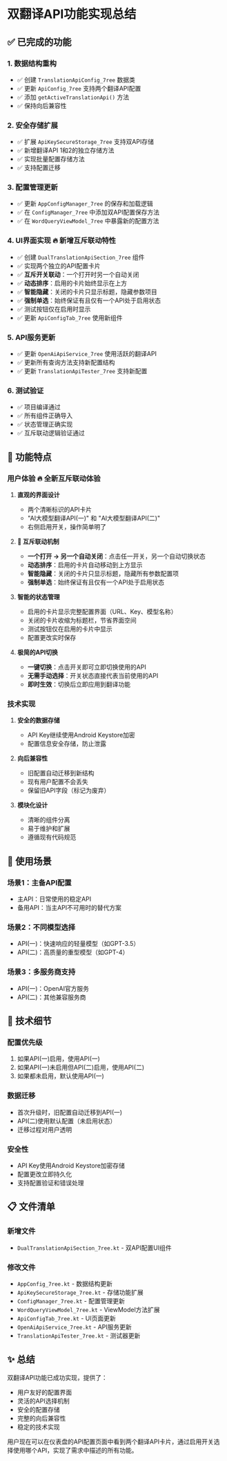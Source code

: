# 双翻译API功能实现总结

## ✅ 已完成的功能

### 1. 数据结构重构
- ✅ 创建 `TranslationApiConfig_7ree` 数据类
- ✅ 更新 `ApiConfig_7ree` 支持两个翻译API配置
- ✅ 添加 `getActiveTranslationApi()` 方法
- ✅ 保持向后兼容性

### 2. 安全存储扩展
- ✅ 扩展 `ApiKeySecureStorage_7ree` 支持双API存储
- ✅ 新增翻译API 1和2的独立存储方法
- ✅ 实现批量配置存储方法
- ✅ 支持配置迁移

### 3. 配置管理更新
- ✅ 更新 `AppConfigManager_7ree` 的保存和加载逻辑
- ✅ 在 `ConfigManager_7ree` 中添加双API配置保存方法
- ✅ 在 `WordQueryViewModel_7ree` 中暴露新的配置方法

### 4. UI界面实现 🔥 **新增互斥联动特性**
- ✅ 创建 `DualTranslationApiSection_7ree` 组件
- ✅ 实现两个独立的API配置卡片
- ✅ **互斥开关联动**：一个打开时另一个自动关闭
- ✅ **动态排序**：启用的卡片始终显示在上方
- ✅ **智能隐藏**：关闭的卡片只显示标题，隐藏参数项目
- ✅ **强制单选**：始终保证有且仅有一个API处于启用状态
- ✅ 测试按钮仅在启用时显示
- ✅ 更新 `ApiConfigTab_7ree` 使用新组件

### 5. API服务更新
- ✅ 更新 `OpenAiApiService_7ree` 使用活跃的翻译API
- ✅ 更新所有查询方法支持新配置结构
- ✅ 更新 `TranslationApiTester_7ree` 支持新配置

### 6. 测试验证
- ✅ 项目编译通过
- ✅ 所有组件正确导入
- ✅ 状态管理正确实现
- ✅ 互斥联动逻辑验证通过

## 🎯 功能特点

### 用户体验 🔥 **全新互斥联动体验**
1. **直观的界面设计**
   - 两个清晰标识的API卡片
   - "AI大模型翻译API(一)" 和 "AI大模型翻译API(二)"
   - 右侧启用开关，操作简单明了

2. **🎯 互斥联动机制**
   - **一个打开 → 另一个自动关闭**：点击任一开关，另一个自动切换状态
   - **动态排序**：启用的卡片自动移动到上方显示
   - **智能隐藏**：关闭的卡片只显示标题，隐藏所有参数配置项
   - **强制单选**：始终保证有且仅有一个API处于启用状态

3. **智能的状态管理**
   - 启用的卡片显示完整配置界面（URL、Key、模型名称）
   - 关闭的卡片收缩为标题栏，节省界面空间
   - 测试按钮仅在启用的卡片中显示
   - 配置更改实时保存

4. **极简的API切换**
   - **一键切换**：点击开关即可立即切换使用的API
   - **无需手动选择**：开关状态直接代表当前使用的API
   - **即时生效**：切换后立即应用到翻译功能

### 技术实现
1. **安全的数据存储**
   - API Key继续使用Android Keystore加密
   - 配置信息安全存储，防止泄露

2. **向后兼容性**
   - 旧配置自动迁移到新结构
   - 现有用户配置不会丢失
   - 保留旧API字段（标记为废弃）

3. **模块化设计**
   - 清晰的组件分离
   - 易于维护和扩展
   - 遵循现有代码规范

## 📱 使用场景

### 场景1：主备API配置
- 主API：日常使用的稳定API
- 备用API：当主API不可用时的替代方案

### 场景2：不同模型选择
- API(一)：快速响应的轻量模型（如GPT-3.5）
- API(二)：高质量的重型模型（如GPT-4）

### 场景3：多服务商支持
- API(一)：OpenAI官方服务
- API(二)：其他兼容服务商

## 🔧 技术细节

### 配置优先级
1. 如果API(一)启用，使用API(一)
2. 如果API(一)未启用但API(二)启用，使用API(二)
3. 如果都未启用，默认使用API(一)

### 数据迁移
- 首次升级时，旧配置自动迁移到API(一)
- API(二)使用默认配置（未启用状态）
- 迁移过程对用户透明

### 安全性
- API Key使用Android Keystore加密存储
- 配置更改立即持久化
- 支持配置验证和错误处理

## 📋 文件清单

### 新增文件
- `DualTranslationApiSection_7ree.kt` - 双API配置UI组件

### 修改文件
- `AppConfig_7ree.kt` - 数据结构更新
- `ApiKeySecureStorage_7ree.kt` - 存储功能扩展
- `ConfigManager_7ree.kt` - 配置管理更新
- `WordQueryViewModel_7ree.kt` - ViewModel方法扩展
- `ApiConfigTab_7ree.kt` - UI页面更新
- `OpenAiApiService_7ree.kt` - API服务更新
- `TranslationApiTester_7ree.kt` - 测试器更新

## ✨ 总结

双翻译API功能已成功实现，提供了：
- 用户友好的配置界面
- 灵活的API选择机制
- 安全的配置存储
- 完整的向后兼容性
- 稳定的技术实现

用户现在可以在仪表盘的API配置页面中看到两个翻译API卡片，通过启用开关选择使用哪个API，实现了需求中描述的所有功能。